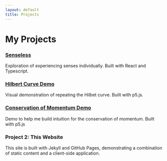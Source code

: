 ```yaml
---
layout: default
title: Projects
---
```


# My Projects

### [Senseless](/senseless.html)
Exploration of experiencing senses individually. Built with React and Typescript.

### [Hilbert Curve Demo](/hilbert)
Visual demonstration of repeating the Hilbet curve. Built with p5.js.

### [Conservation of Momentum Demo](/bouncing)
Demo to help me build intuition for the conservation of momentum. Built with p5.js

### Project 2: This Website
This site is built with Jekyll and GitHub Pages, demonstrating a combination of static content and a client-side application.
